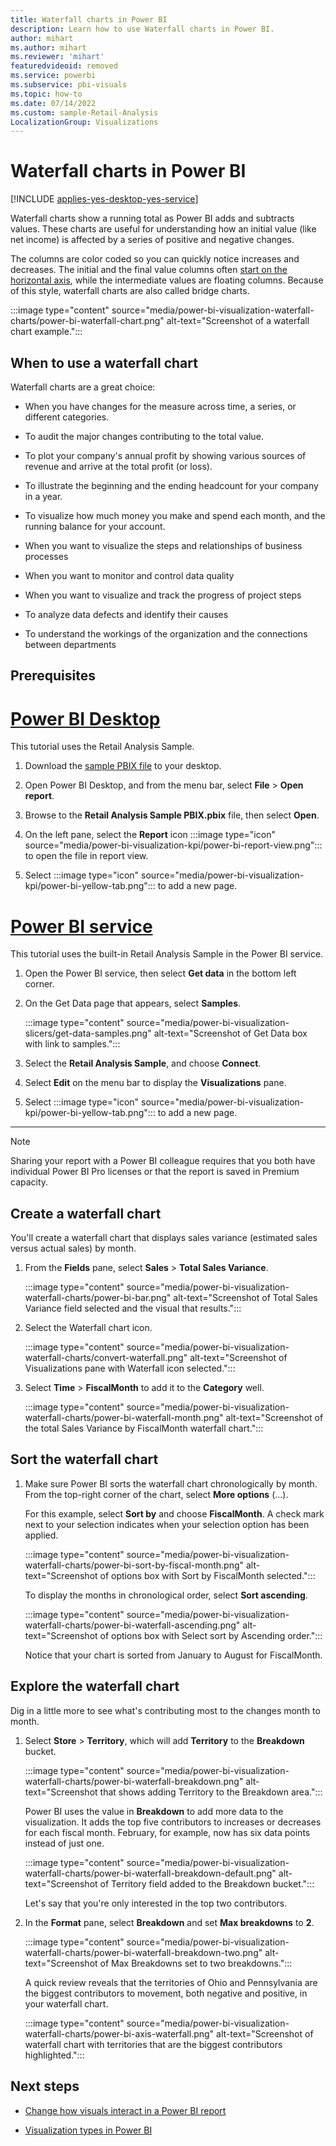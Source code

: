 ```yaml
---
title: Waterfall charts in Power BI
description: Learn how to use Waterfall charts in Power BI.
author: mihart
ms.author: mihart
ms.reviewer: 'mihart'
featuredvideoid: removed
ms.service: powerbi
ms.subservice: pbi-visuals
ms.topic: how-to
ms.date: 07/14/2022
ms.custom: sample-Retail-Analysis
LocalizationGroup: Visualizations
---
```


# Waterfall charts in Power BI

[!INCLUDE [applies-yes-desktop-yes-service](../includes/applies-yes-desktop-yes-service.md)]

Waterfall charts show a running total as Power BI adds and subtracts values. These charts are useful for understanding how an initial value (like net income) is affected by a series of positive and negative changes.

The columns are color coded so you can quickly notice increases and decreases. The initial and the final value columns often [start on the horizontal axis](https://support.microsoft.com/office/create-a-waterfall-chart-8de1ece4-ff21-4d37-acd7-546f5527f185#bkmk_float), while the intermediate values are floating columns. Because of this style, waterfall charts are also called bridge charts.

:::image type="content" source="media/power-bi-visualization-waterfall-charts/power-bi-waterfall-chart.png" alt-text="Screenshot of a waterfall chart example.":::

## When to use a waterfall chart

Waterfall charts are a great choice:

* When you have changes for the measure across time, a series, or different categories.

* To audit the major changes contributing to the total value.

* To plot your company's annual profit by showing various sources of revenue and arrive at the total profit (or loss).

* To illustrate the beginning and the ending headcount for your company in a year.

* To visualize how much money you make and spend each month, and the running balance for your account.

* When you want to visualize the steps and relationships of business processes

* When you want to monitor and control data quality

* When you want to visualize and track the progress of project steps

* To analyze data defects and identify their causes

* To understand the workings of the organization and the connections between departments

## Prerequisites

# [Power BI Desktop](#tab/powerbi-desktop)

This tutorial uses the Retail Analysis Sample.

1. Download the [sample PBIX file](https://download.microsoft.com/download/9/6/D/96DDC2FF-2568-491D-AAFA-AFDD6F763AE3/Retail%20Analysis%20Sample%20PBIX.pbix) to your desktop.

2. Open Power BI Desktop, and from the menu bar, select **File** > **Open report**.

3. Browse to the **Retail Analysis Sample PBIX.pbix** file, then select **Open**.

4. On the left pane, select the **Report** icon :::image type="icon" source="media/power-bi-visualization-kpi/power-bi-report-view.png"::: to open the file in report view.

5. Select :::image type="icon" source="media/power-bi-visualization-kpi/power-bi-yellow-tab.png"::: to add a new page.

# [Power BI service](#tab/powerbi-service)

This tutorial uses the built-in Retail Analysis Sample in the Power BI service.

1. Open the Power BI service, then select **Get data** in the bottom left corner.

2. On the Get Data page that appears, select **Samples**.

   :::image type="content" source="media/power-bi-visualization-slicers/get-data-samples.png" alt-text="Screenshot of Get Data box with link to samples.":::

3. Select the **Retail Analysis Sample**, and choose **Connect**.

4. Select **Edit** on the menu bar to display the **Visualizations** pane.

5. Select :::image type="icon" source="media/power-bi-visualization-kpi/power-bi-yellow-tab.png"::: to add a new page.

---

> [!NOTE]
> Sharing your report with a Power BI colleague requires that you both have individual Power BI Pro licenses or that the report is saved in Premium capacity.

## Create a waterfall chart

You'll create a waterfall chart that displays sales variance (estimated sales versus actual sales) by month.

1. From the **Fields** pane, select **Sales** > **Total Sales Variance**.

   :::image type="content" source="media/power-bi-visualization-waterfall-charts/power-bi-bar.png" alt-text="Screenshot of Total Sales Variance field selected and the visual that results.":::

1. Select the Waterfall chart icon.

    :::image type="content" source="media/power-bi-visualization-waterfall-charts/convert-waterfall.png" alt-text="Screenshot of Visualizations pane with Waterfall icon selected.":::

1. Select **Time** > **FiscalMonth** to add it to the **Category** well.

    :::image type="content" source="media/power-bi-visualization-waterfall-charts/power-bi-waterfall-month.png" alt-text="Screenshot of the total Sales Variance by FiscalMonth waterfall chart.":::

## Sort the waterfall chart

1. Make sure Power BI sorts the waterfall chart chronologically by month. From the top-right corner of the chart, select **More options** (...).

    For this example, select **Sort by** and choose **FiscalMonth**. A check mark next to your selection indicates when your selection option has been applied.

    :::image type="content" source="media/power-bi-visualization-waterfall-charts/power-bi-sort-by-fiscal-month.png" alt-text="Screenshot of options box with Sort by FiscalMonth selected.":::

    To display the months in chronological order, select **Sort ascending**.

    :::image type="content" source="media/power-bi-visualization-waterfall-charts/power-bi-waterfall-ascending.png" alt-text="Screenshot of options box with Select sort by Ascending order.":::

    Notice that your chart is sorted from January to August for FiscalMonth.  

## Explore the waterfall chart

Dig in a little more to see what's contributing most to the changes month to month.

1. Select **Store** > **Territory**, which will add **Territory** to the **Breakdown** bucket.

    :::image type="content" source="media/power-bi-visualization-waterfall-charts/power-bi-waterfall-breakdown.png" alt-text="Screenshot that shows adding Territory to the Breakdown area.":::

    Power BI uses the value in **Breakdown** to add more data to the visualization. It adds the top five contributors to increases or decreases for each fiscal month. February, for example, now has six data points instead of just one.  

    :::image type="content" source="media/power-bi-visualization-waterfall-charts/power-bi-waterfall-breakdown-default.png" alt-text="Screenshot of Territory field added to the Breakdown bucket.":::

    Let's say that you're only interested in the top two contributors.

1. In the **Format** pane, select **Breakdown** and set **Max breakdowns** to **2**.

    :::image type="content" source="media/power-bi-visualization-waterfall-charts/power-bi-waterfall-breakdown-two.png" alt-text="Screenshot of Max Breakdowns set to two breakdowns.":::

    A quick review reveals that the territories of Ohio and Pennsylvania are the biggest contributors to movement, both negative and positive, in your waterfall chart.

    :::image type="content" source="media/power-bi-visualization-waterfall-charts/power-bi-axis-waterfall.png" alt-text="Screenshot of waterfall chart with territories that are the biggest contributors highlighted.":::

## Next steps

* [Change how visuals interact in a Power BI report](../create-reports/service-reports-visual-interactions.md)

* [Visualization types in Power BI](power-bi-visualization-types-for-reports-and-q-and-a.md)

